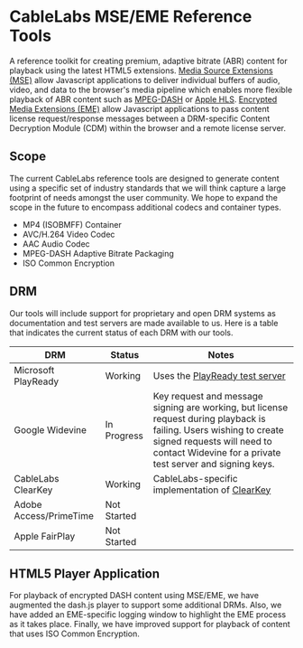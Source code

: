 # CableLabs MSE/EME Reference Tools

A reference toolkit for creating premium, adaptive bitrate (ABR) content for playback using the latest HTML5 extensions.  [Media Source Extensions (MSE)](http://www.w3.org/TR/media-source/) allow Javascript applications to deliver individual buffers of audio, video, and data to the browser's media pipeline which enables more flexible playback of ABR content such as [MPEG-DASH](http://mpeg.chiariglione.org/standards/mpeg-dash) or [Apple HLS](https://developer.apple.com/streaming/).  [Encrypted Media Extensions (EME)](http://www.w3.org/TR/encrypted-media/) allow Javascript applications to pass content license request/response messages between a DRM-specific Content Decryption Module (CDM) within the browser and a remote license server.

## Scope

The current CableLabs reference tools are designed to generate content using a specific set of industry standards that we will think capture a large footprint of needs amongst the user community.  We hope to expand the scope in the future to encompass additional codecs and container types.

* MP4 (ISOBMFF) Container
* AVC/H.264 Video Codec
* AAC Audio Codec
* MPEG-DASH Adaptive Bitrate Packaging
* ISO Common Encryption

## DRM

Our tools will include support for proprietary and open DRM systems as documentation and test servers are made available to us.  Here is a table that indicates the current status of each DRM with our tools.

| DRM | Status | Notes |
|-----|--------|-------|
|Microsoft PlayReady|Working|Uses the [PlayReady test server](http://playready.directtaps.net/pr/doc/customrights/)|
|Google Widevine|In Progress|Key request and message signing are working, but license request during playback is failing.  Users wishing to create signed requests will need to contact Widevine for a private test server and signing keys.|
|CableLabs ClearKey|Working|CableLabs-specific implementation of [ClearKey](http://www.w3.org/TR/encrypted-media/#simple-decryption-clear-key)|
|Adobe Access/PrimeTime|Not Started||
|Apple FairPlay|Not Started||

## HTML5 Player Application

For playback of encrypted DASH content using MSE/EME, we have augmented the dash.js player to support some additional DRMs.  Also, we have added an EME-specific logging window to highlight the EME process as it takes place.  Finally, we have improved support for playback of content that uses ISO Common Encryption.

